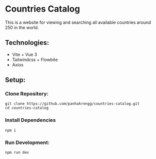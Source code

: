 # Countries Catalog

This is a website for viewing and searching all available countries around 250 in the world.

## Technologies:
- Vite + Vue 3
- Tailwindcss + Flowbite
- Axios

## Setup:
### Clone Repository:
```
git clone https://github.com/panhakrengg/countries-catalog.git
cd countries-catalog
```
### Install Dependencies
```
npm i
```
### Run Development:
```
npm run dev
```
 
